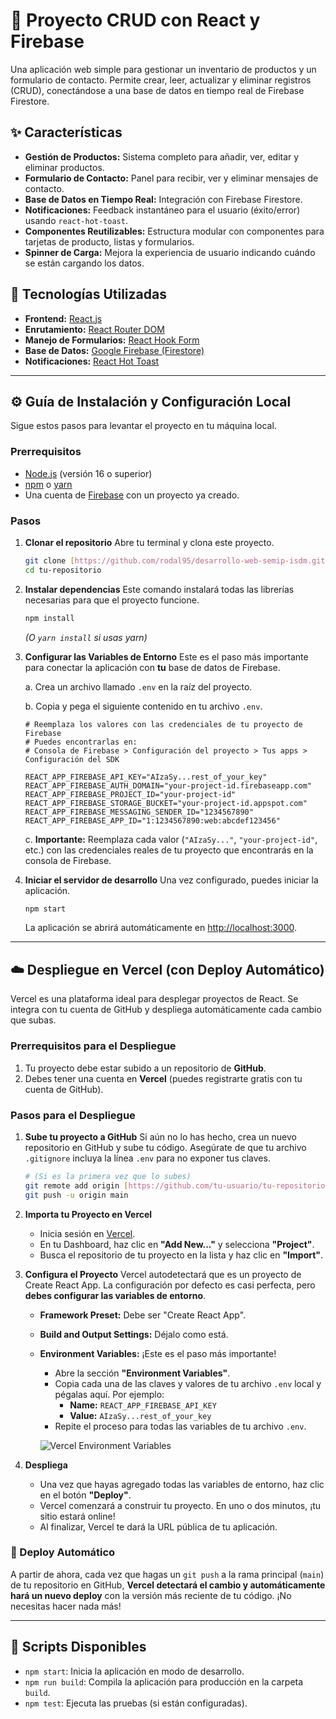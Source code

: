 # 🚀 Proyecto CRUD con React y Firebase

Una aplicación web simple para gestionar un inventario de productos y un formulario de contacto. Permite crear, leer, actualizar y eliminar registros (CRUD), conectándose a una base de datos en tiempo real de Firebase Firestore.

## ✨ Características

- **Gestión de Productos:** Sistema completo para añadir, ver, editar y eliminar productos.
- **Formulario de Contacto:** Panel para recibir, ver y eliminar mensajes de contacto.
- **Base de Datos en Tiempo Real:** Integración con Firebase Firestore.
- **Notificaciones:** Feedback instantáneo para el usuario (éxito/error) usando `react-hot-toast`.
- **Componentes Reutilizables:** Estructura modular con componentes para tarjetas de producto, listas y formularios.
- **Spinner de Carga:** Mejora la experiencia de usuario indicando cuándo se están cargando los datos.

## 🔧 Tecnologías Utilizadas

- **Frontend:** [React.js](https://reactjs.org/)
- **Enrutamiento:** [React Router DOM](https://reactrouter.com/)
- **Manejo de Formularios:** [React Hook Form](https://react-hook-form.com/)
- **Base de Datos:** [Google Firebase (Firestore)](https://firebase.google.com/)
- **Notificaciones:** [React Hot Toast](https://react-hot-toast.com/)

---

## ⚙️ Guía de Instalación y Configuración Local

Sigue estos pasos para levantar el proyecto en tu máquina local.

### Prerrequisitos

- [Node.js](https://nodejs.org/) (versión 16 o superior)
- [npm](https://www.npmjs.com/) o [yarn](https://yarnpkg.com/)
- Una cuenta de [Firebase](https://firebase.google.com/) con un proyecto ya creado.

### Pasos

1.  **Clonar el repositorio**
    Abre tu terminal y clona este proyecto.

    ```bash
    git clone [https://github.com/rodal95/desarrollo-web-semip-isdm.git](https://github.com/rodal95/desarrollo-web-semip-isdm.git)
    cd tu-repositorio
    ```

2.  **Instalar dependencias**
    Este comando instalará todas las librerías necesarias para que el proyecto funcione.

    ```bash
    npm install
    ```
    *(O `yarn install` si usas yarn)*

3.  **Configurar las Variables de Entorno**
    Este es el paso más importante para conectar la aplicación con **tu** base de datos de Firebase.

    a. Crea un archivo llamado `.env` en la raíz del proyecto.

    b. Copia y pega el siguiente contenido en tu archivo `.env`.

    ```env
    # Reemplaza los valores con las credenciales de tu proyecto de Firebase
    # Puedes encontrarlas en:
    # Consola de Firebase > Configuración del proyecto > Tus apps > Configuración del SDK

    REACT_APP_FIREBASE_API_KEY="AIzaSy...rest_of_your_key"
    REACT_APP_FIREBASE_AUTH_DOMAIN="your-project-id.firebaseapp.com"
    REACT_APP_FIREBASE_PROJECT_ID="your-project-id"
    REACT_APP_FIREBASE_STORAGE_BUCKET="your-project-id.appspot.com"
    REACT_APP_FIREBASE_MESSAGING_SENDER_ID="1234567890"
    REACT_APP_FIREBASE_APP_ID="1:1234567890:web:abcdef123456"
    ```

    c. **Importante:** Reemplaza cada valor (`"AIzaSy..."`, `"your-project-id"`, etc.) con las credenciales reales de tu proyecto que encontrarás en la consola de Firebase.

4.  **Iniciar el servidor de desarrollo**
    Una vez configurado, puedes iniciar la aplicación.

    ```bash
    npm start
    ```
    La aplicación se abrirá automáticamente en [http://localhost:3000](http://localhost:3000).

---

## ☁️ Despliegue en Vercel (con Deploy Automático)

Vercel es una plataforma ideal para desplegar proyectos de React. Se integra con tu cuenta de GitHub y despliega automáticamente cada cambio que subas.

### Prerrequisitos para el Despliegue

1.  Tu proyecto debe estar subido a un repositorio de **GitHub**.
2.  Debes tener una cuenta en **Vercel** (puedes registrarte gratis con tu cuenta de GitHub).

### Pasos para el Despliegue

1.  **Sube tu proyecto a GitHub**
    Si aún no lo has hecho, crea un nuevo repositorio en GitHub y sube tu código. Asegúrate de que tu archivo `.gitignore` incluya la línea `.env` para no exponer tus claves.

    ```bash
    # (Si es la primera vez que lo subes)
    git remote add origin [https://github.com/tu-usuario/tu-repositorio.git](https://github.com/tu-usuario/tu-repositorio.git)
    git push -u origin main
    ```

2.  **Importa tu Proyecto en Vercel**
    - Inicia sesión en [Vercel](https://vercel.com/).
    - En tu Dashboard, haz clic en **"Add New..."** y selecciona **"Project"**.
    - Busca el repositorio de tu proyecto en la lista y haz clic en **"Import"**.

3.  **Configura el Proyecto**
    Vercel autodetectará que es un proyecto de Create React App. La configuración por defecto es casi perfecta, pero **debes configurar las variables de entorno**.

    - **Framework Preset:** Debe ser "Create React App".
    - **Build and Output Settings:** Déjalo como está.
    - **Environment Variables:** ¡Este es el paso más importante!
        - Abre la sección **"Environment Variables"**.
        - Copia cada una de las claves y valores de tu archivo `.env` local y pégalas aquí. Por ejemplo:
            - **Name:** `REACT_APP_FIREBASE_API_KEY`
            - **Value:** `AIzaSy...rest_of_your_key`
        - Repite el proceso para todas las variables de tu archivo `.env`.

        ![Vercel Environment Variables](https://i.imgur.com/KqT8n6S.png)

4.  **Despliega**
    - Una vez que hayas agregado todas las variables de entorno, haz clic en el botón **"Deploy"**.
    - Vercel comenzará a construir tu proyecto. En uno o dos minutos, ¡tu sitio estará online!
    - Al finalizar, Vercel te dará la URL pública de tu aplicación.

### 🚀 Deploy Automático

A partir de ahora, cada vez que hagas un `git push` a la rama principal (`main`) de tu repositorio en GitHub, **Vercel detectará el cambio y automáticamente hará un nuevo deploy** con la versión más reciente de tu código. ¡No necesitas hacer nada más!

---

## 📜 Scripts Disponibles

- `npm start`: Inicia la aplicación en modo de desarrollo.
- `npm run build`: Compila la aplicación para producción en la carpeta `build`.
- `npm test`: Ejecuta las pruebas (si están configuradas).
